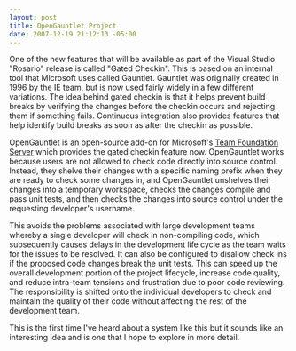 ```yaml
---
layout: post
title: OpenGauntlet Project
date: 2007-12-19 21:12:13 -05:00
---
```


One of the new features that will be available as part of the Visual Studio "Rosario" release is called "Gated Checkin". This is based on an internal tool that Microsoft uses called Gauntlet. Gauntlet was originally created in 1996 by the IE team, but is now used fairly widely in a few different variations. The idea behind gated checkin is that it helps prevent build breaks by verifying the changes before the checkin occurs and rejecting them if something fails. Continuous integration also provides features that help identify build breaks as soon as after the checkin as possible.  

OpenGauntlet is an open-source add-on for Microsoft's [Team Foundation Server](http://msdn2.microsoft.com/en-us/teamsystem/aa718934.aspx) which provides the gated checkin feature now. OpenGauntlet works because users are not allowed to check code directly into source control. Instead, they shelve their changes with a specific naming prefix when they are ready to check some changes in, and OpenGauntlet unshelves their changes into a temporary workspace, checks the changes compile and pass unit tests, and then checks the changes into source control under the requesting developer's username.

This avoids the problems associated with large development teams whereby a single developer will check in non-compiling code, which subsequently causes delays in the development life cycle as the team waits for the issues to be resolved. It can also be configured to disallow check ins if the proposed code changes break the unit tests. This can speed up the overall development portion of the project lifecycle, increase code quality, and reduce intra-team tensions and frustration due to poor code reviewing. The responsibility is shifted onto the individual developers to check and maintain the quality of their code without affecting the rest of the development team.

This is the first time I've heard about a system like this but it sounds like an interesting idea and is one that I hope to explore in more detail.

